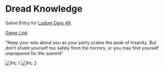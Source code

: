 # Dread Knowledge

Game Entry for [Ludum Dare 49](https://ldjam.com/events/ludum-dare/49).

[Game Link](https://ldjam.com/events/ludum-dare/49/dread-knowledge)

"Keep your wits about you as your party scales the peak of Insanity. But don’t shield yourself too safely from the horrors, or you may find yourself unprepared for the summit"

![Pic 1](https://static.jam.vg/raw/318/04/z/45c39.png)
![Pic 2](https://static.jam.vg/raw/318/04/z/45c44.png)
